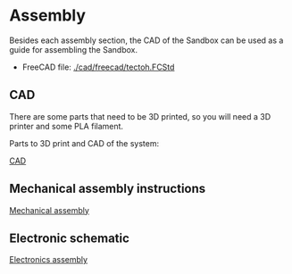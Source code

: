 # Assembly

Besides each assembly section, the CAD of the Sandbox can be used as a guide for assembling the Sandbox.

- FreeCAD file: [./cad/freecad/tectoh.FCStd](./cad/freecad/tectoh.FCStd)


## CAD

There are some parts that need to be 3D printed, so you will need a 3D printer and some PLA filament.

Parts to 3D print and CAD of the system:

[CAD](./cad/.)

## Mechanical assembly instructions

[Mechanical assembly](./mechanical/.)

## Electronic schematic

[Electronics assembly](./electronics/.)




